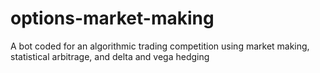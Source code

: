 # options-market-making
A bot coded for an algorithmic trading competition using market making, statistical arbitrage, and delta and vega hedging

